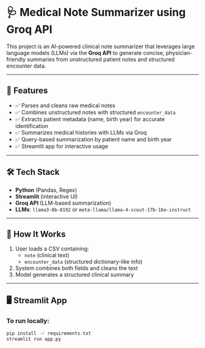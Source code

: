 # 🩺 Medical Note Summarizer using Groq API

This project is an AI-powered clinical note summarizer that leverages large language models (LLMs) via the **Groq API** to generate concise, physician-friendly summaries from unstructured patient notes and structured encounter data.

---

## 🚀 Features

- ✅ Parses and cleans raw medical notes
- ✅ Combines unstructured notes with structured `encounter_data`
- ✅ Extracts patient metadata (name, birth year) for accurate identification
- ✅ Summarizes medical histories with LLMs via Groq
- ✅ Query-based summarization by patient name and birth year
- ✅ Streamlit app for interactive usage

---

## 🛠️ Tech Stack

- **Python** (Pandas, Regex)
- **Streamlit** (interactive UI)
- **Groq API** (LLM-based summarization)
- **LLMs**: `llama3-8b-8192` or `meta-llama/llama-4-scout-17b-16e-instruct`

---

## 🧪 How It Works

1. User loads a CSV containing:
   - `note` (clinical text)
   - `encounter_data` (structured dictionary-like info)
2. System combines both fields and cleans the text
3. Model generates a structured clinical summary

---

## 🖥️ Streamlit App

### To run locally:

```bash
pip install -r requirements.txt
streamlit run app.py
